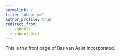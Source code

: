 ```yaml
---
permalink: /
title: "About me"
author_profile: true
redirect_from: 
  - /about/
  - /about.html
---
```


This is the front page of Bas van Aalst Incorporated.